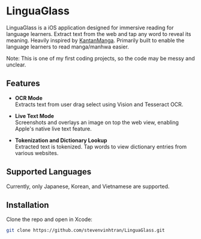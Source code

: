 # LinguaGlass

LinguaGlass is a iOS application designed for immersive reading for language learners. Extract text from the web and tap any word to reveal its meaning. Heavily inspired by [KantanManga](https://github.com/juanj/KantanManga). Primarily built to enable the language learners to read manga/manhwa easier.

Note: This is one of my first coding projects, so the code may be messy and unclear.

## Features

- **OCR Mode**  
  Extracts text from user drag select using Vision and Tesseract OCR.

- **Live Text Mode**  
  Screenshots and overlays an image on top the web view, enabling Apple's native live text feature.

- **Tokenization and Dictionary Lookup**  
  Extracted text is tokenized. Tap words to view dictionary entries from various websites.

## Supported Languages

Currently, only Japanese, Korean, and Vietnamese are supported.

## Installation

Clone the repo and open in Xcode:

```bash
git clone https://github.com/stevenvinhtran/LinguaGlass.git
